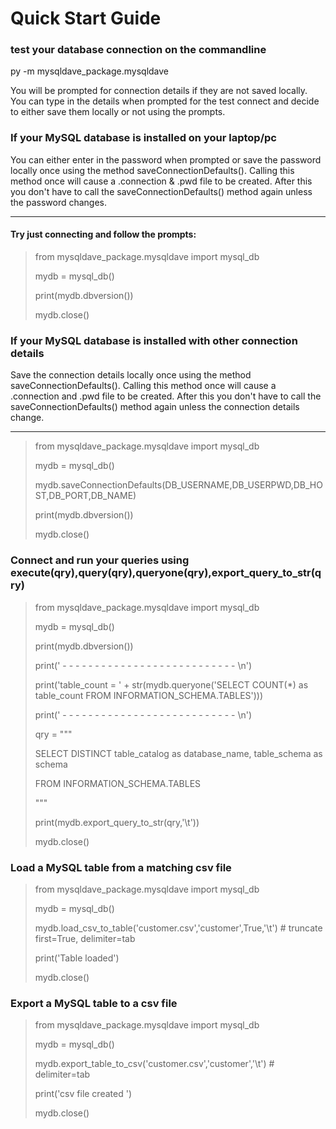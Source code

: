 # Quick Start Guide

### test your database connection on the commandline
py -m mysqldave_package.mysqldave

You will be prompted for connection details if they are not saved locally.  You can type in the details when prompted for the test connect and decide to either save them locally or not using the prompts.

### If your MySQL database is installed on your laptop/pc

You can either enter in the password when prompted or save the password locally once using the method saveConnectionDefaults().  Calling this method once will cause a .connection & .pwd file to be created.  After this you don't have to call the saveConnectionDefaults() method again unless the password changes.

---

#### Try just connecting and follow the prompts:
>
> from mysqldave_package.mysqldave import mysql_db 
>
> mydb = mysql_db()
>
> print(mydb.dbversion())
>
> mydb.close()
> 


### If your MySQL database is installed with other connection details

Save the connection details locally once using the method saveConnectionDefaults().  Calling this method once will cause a .connection and .pwd file to be created.  After this you don't have to call the saveConnectionDefaults() method again unless the connection details change.

---
>
> from mysqldave_package.mysqldave import mysql_db 
>
> mydb = mysql_db()
>
> mydb.saveConnectionDefaults(DB_USERNAME,DB_USERPWD,DB_HOST,DB_PORT,DB_NAME)
>
> print(mydb.dbversion())
>
> mydb.close()
> 

### Connect and run your queries using execute(qry),query(qry),queryone(qry),export_query_to_str(qry)

>
> from mysqldave_package.mysqldave import mysql_db 
>
> mydb = mysql_db()
>
> print(mydb.dbversion())
>
> print(' - - - - - - - - - - - - - - - - - - - - - - - - - - -  \n')
>
> print('table_count = ' + str(mydb.queryone('SELECT COUNT(*) as table_count FROM INFORMATION_SCHEMA.TABLES')))
>
> print(' - - - - - - - - - - - - - - - - - - - - - - - - - - -  \n')
> 
> qry = """
>
> SELECT DISTINCT table_catalog as database_name, table_schema as schema 
>
> FROM INFORMATION_SCHEMA.TABLES
>
> """
>
> print(mydb.export_query_to_str(qry,'\t'))
> 
> mydb.close()
> 

### Load a MySQL table from a matching csv file

>
> from mysqldave_package.mysqldave import mysql_db 
>
> mydb = mysql_db()
>
> mydb.load_csv_to_table('customer.csv','customer',True,'\t') # truncate first=True, delimiter=tab
>
> print('Table loaded')
>
> mydb.close()
>

### Export a MySQL table to a csv file

>
> from mysqldave_package.mysqldave import mysql_db 
>
> mydb = mysql_db()
>
> mydb.export_table_to_csv('customer.csv','customer','\t') # delimiter=tab
>
> print('csv file created ')
>
> mydb.close()
>
